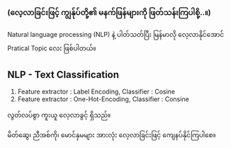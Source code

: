 ### (လေ့လာခြင်းဖြင့် ကျွန်ုပ်တို့၏ မနက်ဖြန်များကို ဖြတ်သန်းကြပါစို့..။)

Natural language processing (NLP) နဲ့ ပါတ်သတ်ပြီး မြန်မာလို လေ့လာနိုင်အောင် Pratical Topic လေး ဖြစ်ပါတယ်။

## NLP - Text Classification
1. Feature extractor : Label Encoding, Classifier : Cosine
2. Feature extractor : One-Hot-Encoding, Classifier : Consine

လွတ်လပ်စွာ ကူးယူ လေ့လာခွင့် ရှိသည်။

မိတ်ဆွေ၊ ညီအစ်ကို၊ မောင်နှမများ အားလုံး လေ့လာခြင်းဖြင့် ကျေနပ်နိုင်ကြပါစေ။

